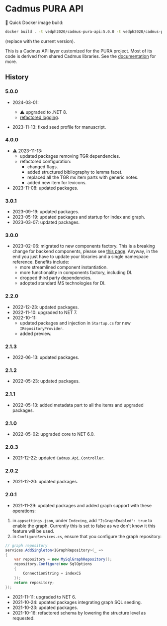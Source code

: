 ﻿# Cadmus PURA API

🐋 Quick Docker image build:

```bash
docker build . -t vedph2020/cadmus-pura-api:5.0.0 -t vedph2020/cadmus-pura-api:latest
```

(replace with the current version).

This is a Cadmus API layer customized for the PURA project. Most of its code is derived from shared Cadmus libraries. See the [documentation](https://github.com/vedph/cadmus_doc/blob/master/guide/api.md) for more.

## History

### 5.0.0

- 2024-03-01:
  - ⚠️ upgraded to .NET 8.
  - [refactored logging](https://myrmex.github.io/overview/cadmus/dev/history/b-logging-cfg/).

- 2023-11-13: fixed seed profile for manuscript.

### 4.0.0

- ⚠️ 2023-11-13:
  - updated packages removing TGR dependencies.
  - refactored configuration:
    - changed flags.
    - added structured bibliography to lemma facet.
    - replaced all the TGR ms item parts with generic notes.
    - added new item for lexicons.
- 2023-11-08: updated packages.

### 3.0.1

- 2023-09-19: updated packages.
- 2023-05-19: updated packages and startup for index and graph.
- 2023-03-07: updated packages.

### 3.0.0

- 2023-02-06: migrated to new components factory. This is a breaking change for backend components, please see [this page](https://myrmex.github.io/overview/cadmus/dev/history/#2023-02-01---backend-infrastructure-upgrade). Anyway, in the end you just have to update your libraries and a single namespace reference. Benefits include:
  - more streamlined component instantiation.
  - more functionality in components factory, including DI.
  - dropped third party dependencies.
  - adopted standard MS technologies for DI.

### 2.2.0

- 2022-12-23: updated packages.
- 2022-11-10: upgraded to NET 7.
- 2022-10-11:
  - updated packages and injection in `Startup.cs` for new `IRepositoryProvider`.
  - added preview.

### 2.1.3

- 2022-06-13: updated packages.

### 2.1.2

- 2022-05-23: updated packages.

### 2.1.1

- 2022-05-13: added metadata part to all the items and upgraded packages.

### 2.1.0

- 2022-05-02: upgraded core to NET 6.0.

### 2.0.3

- 2021-12-22: updated `Cadmus.Api.Controller`.

### 2.0.2

- 2021-12-20: updated packages.

### 2.0.1

- 2021-11-29: updated packages and added graph support with these operations:

1. in `appsettings.json`, under `Indexing`, add `"IsGraphEnabled": true` to enable the graph. Currently this is set to false as we don't know it this feature will be used.
2. in `ConfigureServices.cs`, ensure that you configure the graph repository:

```cs
// graph repository
services.AddSingleton<IGraphRepository>(_ =>
{
    var repository = new MySqlGraphRepository();
    repository.Configure(new SqlOptions
    {
        ConnectionString = indexCS
    });
    return repository;
});
```

- 2021-11-11: upgraded to NET 6.
- 2021-10-24: updated packages integrating graph SQL seeding.
- 2021-10-23: updated packages.
- 2021-10-16: refactored schema by lowering the structure level as requested.
